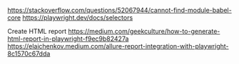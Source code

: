 https://stackoverflow.com/questions/52067944/cannot-find-module-babel-core
https://playwright.dev/docs/selectors

Create HTML report 
https://medium.com/geekculture/how-to-generate-html-report-in-playwright-f9ec9b82427a
https://elaichenkov.medium.com/allure-report-integration-with-playwright-8c1570c67dda